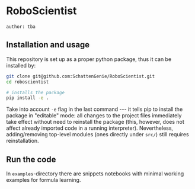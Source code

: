 # RoboScientist

```info
author: tba
```

## Installation and usage

This repository is set up as a proper python package, thus it can be installed by:
```sh
git clone git@github.com:SchattenGenie/RoboScientist.git
cd roboscientist

# installs the package
pip install -e .
```

Take into account `-e` flag in the last command --- it tells pip to install the package in "editable" mode:
all changes to the project files immediately take effect without need to reinstall the package (this, however, does not affect already imported code in a running interpreter).
Nevertheless, adding/removing top-level modules (ones directly under `src/`) still requires reinstallation.

## Run the code

In `examples`-directory there are snippets notebooks with minimal working examples for formula learning.
